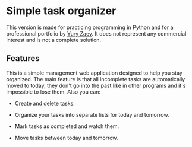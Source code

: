 # Simple task organizer

This version is made for practicing programming in Python and for a professional portfolio
by <a href="https://github.com/jzaev" target="_blank">Yury Zaev</a>. It does not represent any commercial interest and
is not a complete solution.

## Features

This is a simple management web application designed to help you stay organized. The main feature is that all incomplete tasks are automatically moved to today, they don't go into the past like in other programs and it's impossible to lose them. Also you can:

* Create and delete tasks. 

* Organize your tasks into separate lists for today and tomorrow.

* Mark tasks as completed and watch them.

* Move tasks between today and tomorrow.
